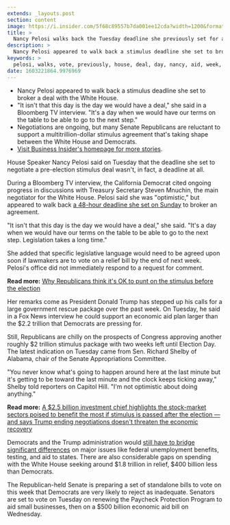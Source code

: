 ```yaml
--- 
extends: _layouts.post 
section: content 
image: https://i.insider.com/5f68c89557b7da001ee12cda?width=1200&format=jpeg 
title: > 
  Nancy Pelosi walks back the Tuesday deadline she previously set for a stimulus deal with the White House 
description: > 
  Nancy Pelosi appeared to walk back a stimulus deadline she set to broker a deal with the White House."It isn't that this day is the day we would have a deal," she said in a Bloomberg TV interview.Negotiations are ongoing, but many Senate Republicans are reluctant to support a multitrillion-dollar stimulus agreement that's taking shape between the White House and Democrats.House Speaker Nancy Pelosi said on Tuesday that the deadline she set to negotiate a pre-election stimulus deal wasn't, in fact, a deadline at all.Pelosi said she was "optimistic," but appeared to walk back a 48-hour deadline she set on Sunday to broker an agreement. 
keywords: > 
  pelosi, walks, vote, previously, house, deal, day, nancy, aid, week, stimulus, deadline, trump, set, white 
date: 1603221864.9976969 
--- 
```

<div><ul class="summary-list">
<li>Nancy Pelosi appeared to walk back a stimulus deadline she set to broker a deal with the White House.</li>
<li>"It isn't that this day is the day we would have a deal," she said in a Bloomberg TV interview. "It's a day when we would have our terms on the table to be able to go to the next step."</li>
<li>Negotiations are ongoing, but many Senate Republicans are reluctant to support a multitrillion-dollar stimulus agreement that's taking shape between the White House and Democrats.</li>
<li><a href="https://www.businessinsider.com/?hprecirc-bullet">Visit Business Insider's homepage for more stories</a>.</li>
</ul>
<p id="gpt-post-moneygame-mobile_in_post_ad-fluid-1" class="ad ad-wrapper fluid in-post only-mobile"></p>

<p id="gpt-post-moneygame-desktop_in_post_ad-fluid-1" class="ad ad-wrapper fluid in-post only-desktop"></p>
<p>House Speaker Nancy Pelosi said on Tuesday that the deadline she set to negotiate a pre-election stimulus deal wasn't, in fact, a deadline at all.</p><p>During a Bloomberg TV interview, the California Democrat cited ongoing progress in discussions with Treasury Secretary Steven Mnuchin, the main negotiator for the White House. Pelosi said she was "optimistic," but appeared to walk back <a href="https://www.businessinsider.com/pelosi-says-stimulus-negotiators-have-48-hours-to-reach-agreement-2020-10">a 48-hour deadline she set on Sunday</a> to broker an agreement.</p><p>"It isn't that this day is the day we would have a deal," she said. "It's a day when we would have our terms on the table to be able to go to the next step. Legislation takes a long time."</p><p>She added that specific legislative language would need to be agreed upon soon if lawmakers are to vote on a relief bill by the end of next week. Pelosi's office did not immediately respond to a request for comment.</p>
<p id="gpt-post-moneygame-mobile_in_post_ad-fluid-2" class="ad ad-wrapper fluid in-post only-mobile"></p>

<p id="gpt-post-moneygame-desktop_in_post_ad-fluid-2" class="ad ad-wrapper fluid in-post only-desktop"></p>
<p><strong>Read more:</strong>&#160;<a href="https://www.businessinsider.com/stimulus-mcconnell-republicans-supreme-court-election-2020-10" target="_blank" rel="noopener">Why Republicans think it's OK to punt on the stimulus before the election</a></p><p>Her remarks come as President Donald Trump has stepped up his calls for a large government rescue package over the past week. On Tuesday, he said in a Fox News interview he could support an economic aid plan larger than the $2.2 trillion that Democrats are pressing for.</p><p>Still, Republicans are chilly on the prospects of Congress approving another roughly $2 trillion stimulus package with two weeks left until Election Day. The latest indication on Tuesday came from Sen. Richard Shelby of Alabama, chair of the Senate Appropriations Committee.</p><p>"You never know what's going to happen around here at the last minute but it's getting to be toward the last minute and the clock keeps ticking away," Shelby told reporters on Capitol Hill. "I'm not optimistic about doing anything."</p>
<p id="gpt-post-moneygame-mobile_in_post_ad-fluid-3" class="ad ad-wrapper fluid in-post only-mobile"></p>

<p id="gpt-post-moneygame-desktop_in_post_ad-fluid-3" class="ad ad-wrapper fluid in-post only-desktop"></p>
<p><strong>Read more:</strong>&#160;<a href="https://www.businessinsider.com/stock-market-investing-advice-stimulus-talks-sector-impact-david-bahnsen-2020-10" target="_blank" rel="noopener">A $2.5 billion investment chief highlights the stock-market sectors poised to benefit the most if stimulus is passed after the election &#8212; and says Trump ending negotiations doesn't threaten the economic recovery</a></p><p>Democrats and the Trump administration would&#160;<a href="https://www.businessinsider.com/republicans-democrats-stimulus-disagreements-pelosi-trump-mcconnell-aid-bill-differences-2020-10">still have to bridge significant differences</a> on major issues like federal unemployment benefits, testing, and aid to states. There are also considerable gaps on spending with the White House seeking around $1.8 trillion in relief, $400 billion less than Democrats.&#160;</p><p>The Republican-held Senate is preparing a set of standalone bills to vote on this week that Democrats are very likely to reject as inadequate. Senators are set to vote on Tuesday on renewing the Paycheck Protection Program to aid small businesses, then on a $500 billion economic aid bill on Wednesday.</p>
                  </div>